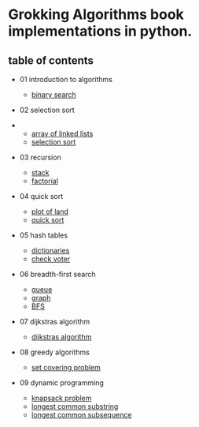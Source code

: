 # Grokking Algorithms book implementations in python.
## table of contents
* 01 introduction to algorithms

  * [binary search](https://github.com/MYElmasry/Grokking-Algorithms/blob/main/1.1%20binarySearch.py)

* 02 selection sort
* 
  * [array of linked lists](https://github.com/MYElmasry/Grokking-Algorithms/blob/main/2.1%20arrayOfLinkedLists.py)
  * [selection sort](https://github.com/MYElmasry/Grokking-Algorithms/blob/main/2.2%20SelectionSort.py)

* 03 recursion

  * [stack](https://github.com/MYElmasry/Grokking-Algorithms/blob/main/3.1%20Stack.py)
  * [factorial](https://github.com/MYElmasry/Grokking-Algorithms/blob/main/3.2%20Factorial.py)

* 04 quick sort

  * [plot of land](https://github.com/MYElmasry/Grokking-Algorithms/blob/main/4.1%20plotOfLand.py)
  * [quick sort](https://github.com/MYElmasry/Grokking-Algorithms/blob/main/4.2%20quickSort.py)

* 05 hash tables
 
  * [dictionaries](https://github.com/MYElmasry/Grokking-Algorithms/blob/main/5.1%20dictionaries.py)
  * [check voter](https://github.com/MYElmasry/Grokking-Algorithms/blob/main/5.2%20checkVoter.py)

* 06 breadth-first search
 
  * [queue](https://github.com/MYElmasry/Grokking-Algorithms/blob/main/6.1%20queue.py)
  * [graph](https://github.com/MYElmasry/Grokking-Algorithms/blob/main/6.2%20graph.py)
  * [BFS](https://github.com/MYElmasry/Grokking-Algorithms/blob/main/6.3%20BFS.py)

* 07 dijkstras algorithm

  * [dijkstras algorithm](https://github.com/MYElmasry/Grokking-Algorithms/blob/main/7.1%20Dijkstra%E2%80%99s%20Algorithm.py)

* 08 greedy algorithms

  * [set covering problem](https://github.com/MYElmasry/Grokking-Algorithms/blob/main/8.1%20set-covering%20problem.py)

* 09 dynamic programming

  * [knapsack problem](https://github.com/MYElmasry/Grokking-Algorithms/blob/main/9.1%20knapsack%20problem.py)
  * [longest common substring](https://github.com/MYElmasry/Grokking-Algorithms/blob/main/9.2%20longest%20common%20substring.py)
  * [longest common subsequence](https://github.com/MYElmasry/Grokking-Algorithms/blob/main/9.3%20longest%20common%20subsequence.py)
